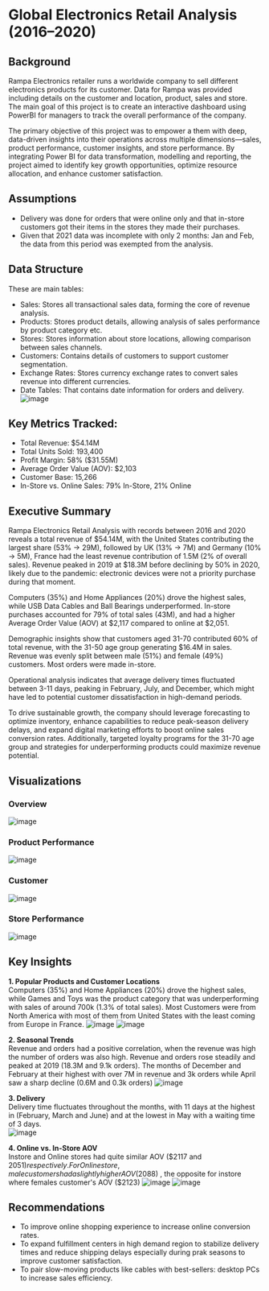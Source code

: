 # Global Electronics Retail Analysis (2016–2020)

## Background
Rampa Electronics retailer runs a worldwide company to sell different electronics products for its customer. Data for Rampa was provided including details on the customer and location, product, sales and store. The main goal of this project is to create an interactive dashboard using PowerBI for managers to track the overall performance of the company.

The primary objective of this project was to empower a them with deep, data-driven insights into their operations across multiple dimensions—sales, product performance, customer insights, and store performance. By integrating Power BI for data transformation, modelling and reporting, the project aimed to identify key growth opportunities, optimize resource allocation, and enhance customer satisfaction.

## Assumptions
- Delivery was done for orders that were online only and that in-store customers got their items in the stores they made their purchases.
- Given that 2021 data was incomplete with only 2 months: Jan and Feb, the data from this period was exempted from the analysis.
  
## Data Structure
These are main tables:
- Sales: Stores all transactional sales data, forming the core of revenue analysis.
- Products: Stores product details, allowing analysis of sales performance by product category etc.
- Stores: Stores information about store locations, allowing comparison between sales channels.
- Customers: Contains details of customers to support customer segmentation.
- Exchange Rates: Stores currency exchange rates to convert sales revenue into different currencies.
- Date Tables: That contains date information for orders and delivery.
![image](https://github.com/user-attachments/assets/1da4006e-51df-4e82-992f-e5ae1c148b1c)

## Key Metrics Tracked:
- Total Revenue: $54.14M
- Total Units Sold: 193,400
- Profit Margin: 58% ($31.55M)
- Average Order Value (AOV): $2,103
- Customer Base: 15,266
- In-Store vs. Online Sales: 79% In-Store, 21% Online

## Executive Summary 
Rampa Electronics Retail Analysis with records between 2016 and 2020 reveals a total revenue of $54.14M, with the United States contributing the largest share (53% -> 29M), followed by UK (13% -> 7M) and Germany (10% -> 5M), France had the least revenue contribution of 1.5M (2% of overall sales). Revenue peaked in 2019 at $18.3M before declining by 50% in 2020, likely due to the pandemic: electronic devices were not a priority purchase during that moment.

Computers (35%) and Home Appliances (20%) drove the highest sales, while USB Data Cables and Ball Bearings underperformed. In-store purchases accounted for 79% of total sales (43M), and had a higher Average Order Value (AOV) at $2,117 compared to online at $2,051.

Demographic insights show that customers aged 31-70 contributed 60% of total revenue, with the 31-50 age group generating $16.4M in sales. Revenue was evenly split between male (51%) and female (49%) customers. Most orders were made in-store.

Operational analysis indicates that average delivery times fluctuated between 3-11 days, peaking in February, July, and December, which might have led to potential customer dissatisfaction in high-demand periods.

To drive sustainable growth, the company should leverage forecasting to optimize inventory, enhance capabilities to reduce peak-season delivery delays, and expand digital marketing efforts to boost online sales conversion rates. Additionally, targeted loyalty programs for the 31-70 age group and strategies for underperforming products could maximize revenue potential.

## Visualizations
### Overview
![image](https://github.com/user-attachments/assets/4a2beb65-115c-47ee-9f04-605527fea51e)

### Product Performance
![image](https://github.com/user-attachments/assets/caca268a-10b4-4a31-b265-bc8a3f6da587)

### Customer
![image](https://github.com/user-attachments/assets/29ab944d-0ed8-4f4c-8f14-7c58609b81cb)

### Store Performance
![image](https://github.com/user-attachments/assets/80211d40-14b4-4bc5-a728-4e109282fb3e)


## Key Insights   
**1. Popular Products and Customer Locations**   
Computers (35%) and Home Appliances (20%) drove the highest sales, while Games and Toys was the product category that was underperforming with sales of around 700k (1.3% of total sales).
Most Customers were from North America with most of them from United States with the least coming from Europe in France.
![image](https://github.com/user-attachments/assets/462a4aa9-9f27-4e31-a821-274feca193ff)
![image](https://github.com/user-attachments/assets/6ba0be4a-3f8c-4bf7-9d0c-5f453c6fbd86)


**2. Seasonal Trends**   
Revenue and orders had a positive correlation, when the revenue was high the number of orders was also high. Revenue and orders rose steadily and peaked at 2019 (18.3M and 9.1k orders). The months of December and February at their highest with over 7M in revenue and 3k orders while April saw a sharp decline (0.6M and 0.3k orders)
![image](https://github.com/user-attachments/assets/8d436ad9-41d5-474d-b8df-40cbc84a93c2)

**3. Delivery**   
Delivery time fluctuates throughout the months, with 11 days at the highest in (February, March and June) and at the lowest in May with a waiting time of 3 days.   
![image](https://github.com/user-attachments/assets/29484b8a-032d-460e-a9f5-1636e1c4e067)


**4. Online vs. In-Store AOV**   
Instore and Online stores had quite similar AOV ($2117 and $2051) respectively.
For Online store, male customers had a slightly higher AOV ($2088) , the opposite for instore where females customer's AOV ($2123)
![image](https://github.com/user-attachments/assets/df7f7806-f2da-4038-88ef-8e2225ce2981)
![image](https://github.com/user-attachments/assets/5054b755-cac6-45b8-a9af-d0ece0b8fac9)

## Recommendations
- To improve online shopping experience to increase online conversion rates.
- To expand fulfillment centers in high demand region to stabilize delivery times and reduce shipping delays especially during prak seasons to improve customer satisfaction.
- To pair slow-moving products like cables with best-sellers: desktop PCs to increase sales efficiency.
